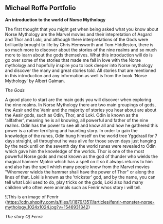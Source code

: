 ##  Michael Roffe Portfolio ##
**An introduction to the world of Norse Mythology**

The first thought that you might get when being asked what you know about Norse Mythology are the Marvel movies and their intepretation of Asgard and Thor and Loki, and although there interpretations of the Gods were brilliantly brought to life by Chris Hemsworth and Tom Hiddleston, there is so much more to discover about the stories of the nine realms and so much more to learn about the gods themselves. What this introduction will do is go over some of the stories that made me fall in love with the Norse mythology and hopefully inspire you to look deeper into Norse mythology and discover the many and great stories told. All stories that are mentioned in this introduction and any information as well is from the book 'Norse Mythology' by Albert Gaiman.

*The Gods*

A good place to start are the main gods you will discover when exploring the nine realms. In Norse Mythology there are two main groupings of gods, the Aesir and the Vanir and the majority of stories you hear about are about the Aesir gods, such as Odin, Thor, and Loki. Odin is known as the 'allfather', meaning he is all knowing, all powerful and father of the nine realms. Odin has the power to see all and know all and how he gathered this power is a rather terrifying and haunting story. In order to gain the knowledge of the runes, Odin hung himself on the world tree Yggdrasil for 7 days straight, all throughout he was alive for those seven days just hanging by the neck until on the seventh day the world runes were revealed to Odin which gave him the knowledge of the worlds. Thor is one of the most powerful Norse gods and most known as the god of thunder who wields the magical hammer Mjolnir which has a spell on it so it always returns to him and also has the spell which many people know from the Marvel movies "Whomever wields the hammer shall have the power of Thor" or along the lines of that. Loki is known as the 'trickster' god, and by the name, you can tell what Loki used to do, play tricks on the gods, Loki also had many children who often were animals such as Fenrir whos story i will tell.

![This is an image of Fenrir (https://cdn.shopify.com/s/files/1/1879/3511/articles/fenrir-monster-norse-mythology_1024x1024.jpg?v=1546931342)

*The story Of Fenrir*





 



